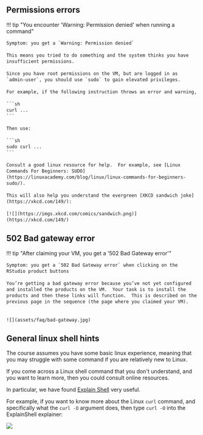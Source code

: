 
## Permissions errors

!!! tip "You encounter 'Warning: Permission denied' when running a command"

    Symptom: you get a `Warning: Permission denied` 

    This means you tried to do something and the system thinks you have insufficient permissions.

    Since you have root permissions on the VM, but are logged in as `admin-user`, you should use `sudo` to gain elevated privileges.

    For example, if the following instruction throws an error and warning,

    ```sh
    curl ...
    ```

    Then use:

    ```sh
    sudo curl ...
    ```

    Consult a good linux resource for help.  For example, see [Linux Commands For Beginners: SUDO](https://linuxacademy.com/blog/linux/linux-commands-for-beginners-sudo/).

    This will also help you understand the evergreen [XKCD sandwich joke](https://xkcd.com/149/):

    [![](https://imgs.xkcd.com/comics/sandwich.png)](https://xkcd.com/149/)



## 502 Bad gateway error

!!! tip "After claiming your VM, you get a '502 Bad Gateway error'"

    Symptom: you get a `502 Bad Gateway error` when clicking on the RStudio product buttons

    You’re getting a bad gateway error because you’ve not yet configured and installed the products on the VM.  Your task is to install the products and then these links will function.  This is described on the previous page in the sequence (the page where you claimed your VM).
 

    ![](assets/faq/bad-gateway.jpg)


## General linux shell hints

The course assumes you have some basic linux experience, meaning that you may struggle with some command if you are relatively new to Linux.

If you come across a Linux shell command that you don't understand, and you want to learn more, then you could consult online resources.

In particular, we have found [Explain Shell](https://explainshell.com/) very useful.


For example, if you want to know more about the Linux `curl` command, and specifically what the `curl -O` argument does, then type `curl -O` into the ExplainShell explainer:

<a href='https://explainshell.com/'>
<img src='/assets/faq/explainshell-curl.png' />
</a>

